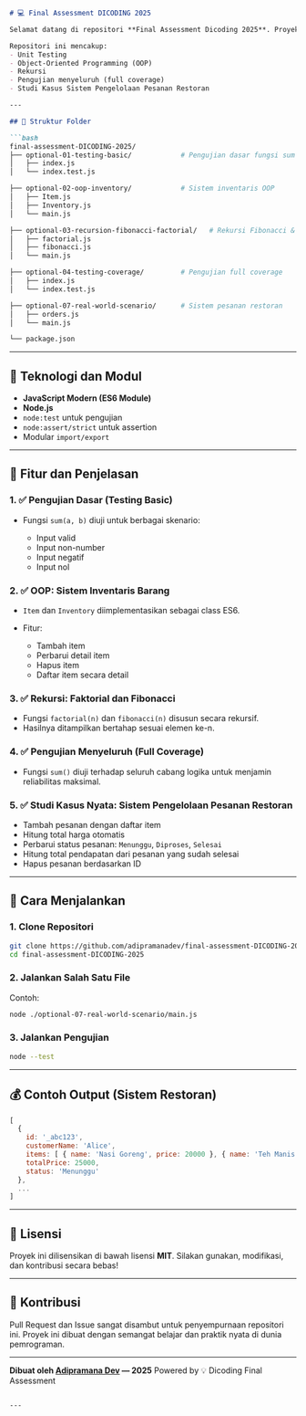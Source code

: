 ````markdown
# 💻 Final Assessment DICODING 2025

Selamat datang di repositori **Final Assessment Dicoding 2025**. Proyek ini merupakan hasil dari berbagai latihan dan studi kasus nyata menggunakan JavaScript sebagai bagian dari program pelatihan Dicoding.

Repositori ini mencakup:
- Unit Testing
- Object-Oriented Programming (OOP)
- Rekursi
- Pengujian menyeluruh (full coverage)
- Studi Kasus Sistem Pengelolaan Pesanan Restoran

---

## 📂 Struktur Folder

```bash
final-assessment-DICODING-2025/
├── optional-01-testing-basic/            # Pengujian dasar fungsi sum
│   ├── index.js
│   └── index.test.js

├── optional-02-oop-inventory/            # Sistem inventaris OOP
│   ├── Item.js
│   ├── Inventory.js
│   └── main.js

├── optional-03-recursion-fibonacci-factorial/   # Rekursi Fibonacci & Faktorial
│   ├── factorial.js
│   ├── fibonacci.js
│   └── main.js

├── optional-04-testing-coverage/         # Pengujian full coverage
│   ├── index.js
│   └── index.test.js

├── optional-07-real-world-scenario/      # Sistem pesanan restoran
│   ├── orders.js
│   └── main.js

└── package.json
````

---

## 🔧 Teknologi dan Modul

* **JavaScript Modern (ES6 Module)**
* **Node.js**
* `node:test` untuk pengujian
* `node:assert/strict` untuk assertion
* Modular `import/export`

---

## 🧪 Fitur dan Penjelasan

### 1. ✅ **Pengujian Dasar (Testing Basic)**

* Fungsi `sum(a, b)` diuji untuk berbagai skenario:

  * Input valid
  * Input non-number
  * Input negatif
  * Input nol

### 2. ✅ **OOP: Sistem Inventaris Barang**

* `Item` dan `Inventory` diimplementasikan sebagai class ES6.
* Fitur:

  * Tambah item
  * Perbarui detail item
  * Hapus item
  * Daftar item secara detail

### 3. ✅ **Rekursi: Faktorial dan Fibonacci**

* Fungsi `factorial(n)` dan `fibonacci(n)` disusun secara rekursif.
* Hasilnya ditampilkan bertahap sesuai elemen ke-n.

### 4. ✅ **Pengujian Menyeluruh (Full Coverage)**

* Fungsi `sum()` diuji terhadap seluruh cabang logika untuk menjamin reliabilitas maksimal.

### 5. ✅ **Studi Kasus Nyata: Sistem Pengelolaan Pesanan Restoran**

* Tambah pesanan dengan daftar item
* Hitung total harga otomatis
* Perbarui status pesanan: `Menunggu`, `Diproses`, `Selesai`
* Hitung total pendapatan dari pesanan yang sudah selesai
* Hapus pesanan berdasarkan ID

---

## 🚀 Cara Menjalankan

### 1. Clone Repositori

```bash
git clone https://github.com/adipramanadev/final-assessment-DICODING-2025.git
cd final-assessment-DICODING-2025
```

### 2. Jalankan Salah Satu File

Contoh:

```bash
node ./optional-07-real-world-scenario/main.js
```

### 3. Jalankan Pengujian

```bash
node --test
```

---

## 💰 Contoh Output (Sistem Restoran)

```js
[
  {
    id: '_abc123',
    customerName: 'Alice',
    items: [ { name: 'Nasi Goreng', price: 20000 }, { name: 'Teh Manis', price: 5000 } ],
    totalPrice: 25000,
    status: 'Menunggu'
  },
  ...
]
```

---

## 📄 Lisensi

Proyek ini dilisensikan di bawah lisensi **MIT**.
Silakan gunakan, modifikasi, dan kontribusi secara bebas!

---

## 🙌 Kontribusi

Pull Request dan Issue sangat disambut untuk penyempurnaan repositori ini.
Proyek ini dibuat dengan semangat belajar dan praktik nyata di dunia pemrograman.

---

**Dibuat oleh [Adipramana Dev](https://github.com/adipramanadev) — 2025**
Powered by 💡 Dicoding Final Assessment

```

---

```
